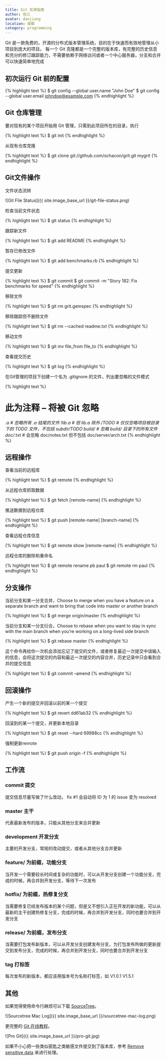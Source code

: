 ```yaml
---
title: Git 实用指南 
author: 但江
avatar: danjiang
location: 成都 
category: programming
---
```


Git 是一款免费的，开源的分布式版本管理系统，目的在于快速而有效地管理从小项目到庞大的项目。 每一个 Git 克隆都是一个完整的版本库，有完整的历史信息和充分的修订跟踪能力，不需要依赖于网络访问或者一个中心服务器，分支和合并可以快速简单地完成

## 初次运行 Git 前的配置

{% highlight text %}
$ git config --global user.name "John Doe"
$ git config --global user.email johndoe@example.com
{% endhighlight %}

## Git 仓库管理

要对现有的某个项目开始用 Git 管理，只需到此项目所在的目录，执行

{% highlight text %}
$ git init
{% endhighlight %}

从现有仓库克隆

{% highlight text %}
$ git clone git://github.com/schacon/grit.git mygrit
{% endhighlight %}

## Git文件操作

文件状态流转

![Git File Status]({{ site.image_base_url }}/git-file-status.png)

检查当前文件状态

{% highlight text %}
$ git status
{% endhighlight %}

跟踪新文件

{% highlight text %}
$ git add README
{% endhighlight %}

暂存已修改文件

{% highlight text %}
$ git add benchmarks.rb
{% endhighlight %}

提交更新

{% highlight text %}
$ git commit
$ git commit -m "Story 182: Fix benchmarks for speed"
{% endhighlight %}

移除文件

{% highlight text %}
$ git rm grit.gemspec
{% endhighlight %}

移除跟踪但不删除文件

{% highlight text %}
$ git rm --cached readme.txt
{% endhighlight %}

移动文件

{% highlight text %}
$ git mv file_from file_to
{% endhighlight %}

查看提交历史

{% highlight text %}
$ git log
{% endhighlight %}

在Git管理的项目下创建一个名为 .gitignore 的文件，列出要忽略的文件模式

{% highlight text %}
# 此为注释 – 将被 Git 忽略
*.a       # 忽略所有 .a 结尾的文件
!lib.a    # 但 lib.a 除外
/TODO     # 仅仅忽略项目根目录下的 TODO 文件，不包括 subdir/TODO
build/    # 忽略 build/ 目录下的所有文件
doc/*.txt # 会忽略 doc/notes.txt 但不包括 doc/server/arch.txt
{% endhighlight %}

## 远程操作

查看当前的远程库

{% highlight text %}
$ git remote
{% endhighlight %}

从远程仓库抓取数据

{% highlight text %}
$ git fetch [remote-name]
{% endhighlight %}

推送数据到远程仓库

{% highlight text %}
$ git push [remote-name] [branch-name]
{% endhighlight %}

查看远程仓库信息

{% highlight text %}
$ git remote show [remote-name]
{% endhighlight %}

远程仓库的删除和重命名

{% highlight text %}
$ git remote rename pb paul
$ git remote rm paul
{% endhighlight %}

## 分支操作

当前分支和某一分支合并，Choose to merge when you have a feature on a separate branch and want to bring that code into master or another branch

{% highlight text %}
$ git merge origin/master
{% endhighlight %}

当前分支和某一分支衍合，Choose to rebase when you want to stay in sync with the main branch when you’re working on a long-lived side branch

{% highlight text %}
$ git rebase master
{% endhighlight %}

这个命令再给你一次机会添加忘记了提交的文件，或者修复最近一次提交中误输入的信息，会将这次提交的内容和最近一次提交的内容合并，历史记录中只会看到合并的提交信息

{% highlight text %}
$ git commit –amend
{% endhighlight %}

## 回滚操作

产生一个新的提交并回滚以前的某一个提交

{% highlight text %}
$ git revert dd61ab32 
{% endhighlight %}

回滚到的某一个提交，并更新本地目录

{% highlight text %}
$ git reset --hard 69988cc
{% endhighlight %}

强制更新remote

{% highlight text %}
$ git push origin -f
{% endhighlight %}

## 工作流

### commit 提交

提交信息尽量写做了什么改动， fix #1 会自动将 ID 为 1 的 issue 变为 resolved

### master 主干

代表最新发布的版本，只能从其他分支来合并更新

### development 开发分支

主要的开发分支，常规的改动提交，或者从其他分支合并更新

### feature/ 为前缀，功能分支

当开发一个需要较长时间或复杂的功能时，可以从开发分支创建一个功能分支，完成的时候，再合并到开发分支，等待下一次发布

### hotfix/ 为前缀，热修复分支

当需要修复已经发布版本的某个问题，但是又不想引入正在开发的新功能，可以从最新的主干创建热修复分支，完成的时候，再合并到开发分支，同时也要合并到开发分支

### release/ 为前缀，发布分支

当需要打包发布新版本，可以从开发分支创建发布分支，为打包发布所做的更新提交到发布分支，完成的时候，再合并到开发分支，同时也要合并到开发分支

### tag 打标签

每次发布的新版本，都应该用版本号为名称打标签，如 V1.0.1 V1.5.1

## 其他

如果觉得使用命令行麻烦可以下载 [SourceTree][sourcetreee]。

![Sourcetree Mac Log]({{ site.image_base_url }}/sourcetree-mac-log.png)

更完整的 [Git 在线教程][gitbook]。

![Pro Git]({{ site.image_base_url }}/pro-git.jpg)

如果不小心把一些类似密匙之类敏感文件提交到了版本库，参考 [Remove sensitive data][remove-sensitive-data] 来进行处理。

[sourcetreee]: http://www.sourcetreeapp.com
[gitbook]: http://git-scm.com/book/zh
[remove-sensitive-data]: https://help.github.com/articles/remove-sensitive-data/
